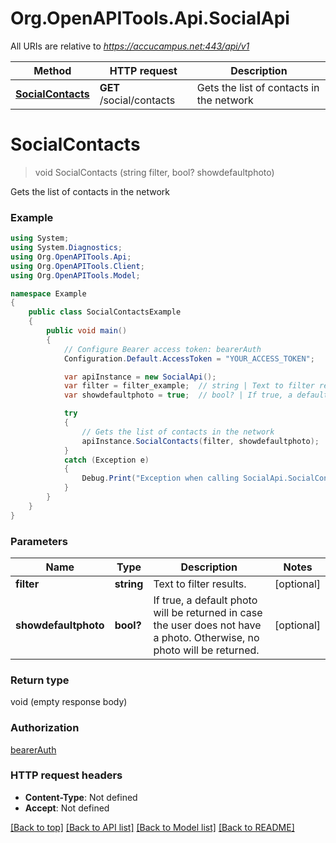 # Org.OpenAPITools.Api.SocialApi

All URIs are relative to *https://accucampus.net:443/api/v1*

Method | HTTP request | Description
------------- | ------------- | -------------
[**SocialContacts**](SocialApi.md#socialcontacts) | **GET** /social/contacts | Gets the list of contacts in the network


<a name="socialcontacts"></a>
# **SocialContacts**
> void SocialContacts (string filter, bool? showdefaultphoto)

Gets the list of contacts in the network

### Example
```csharp
using System;
using System.Diagnostics;
using Org.OpenAPITools.Api;
using Org.OpenAPITools.Client;
using Org.OpenAPITools.Model;

namespace Example
{
    public class SocialContactsExample
    {
        public void main()
        {
            // Configure Bearer access token: bearerAuth
            Configuration.Default.AccessToken = "YOUR_ACCESS_TOKEN";

            var apiInstance = new SocialApi();
            var filter = filter_example;  // string | Text to filter results. (optional) 
            var showdefaultphoto = true;  // bool? | If true, a default photo will be returned in case the user does not have a photo. Otherwise, no photo will be returned. (optional) 

            try
            {
                // Gets the list of contacts in the network
                apiInstance.SocialContacts(filter, showdefaultphoto);
            }
            catch (Exception e)
            {
                Debug.Print("Exception when calling SocialApi.SocialContacts: " + e.Message );
            }
        }
    }
}
```

### Parameters

Name | Type | Description  | Notes
------------- | ------------- | ------------- | -------------
 **filter** | **string**| Text to filter results. | [optional] 
 **showdefaultphoto** | **bool?**| If true, a default photo will be returned in case the user does not have a photo. Otherwise, no photo will be returned. | [optional] 

### Return type

void (empty response body)

### Authorization

[bearerAuth](../README.md#bearerAuth)

### HTTP request headers

 - **Content-Type**: Not defined
 - **Accept**: Not defined

[[Back to top]](#) [[Back to API list]](../README.md#documentation-for-api-endpoints) [[Back to Model list]](../README.md#documentation-for-models) [[Back to README]](../README.md)


